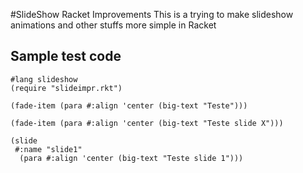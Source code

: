 #SlideShow Racket Improvements
This is a trying to make slideshow animations and other stuffs more simple in Racket

## Sample test code

```
#lang slideshow
(require "slideimpr.rkt")

(fade-item (para #:align 'center (big-text "Teste")))
     
(fade-item (para #:align 'center (big-text "Teste slide X")))

(slide
 #:name "slide1"
  (para #:align 'center (big-text "Teste slide 1")))
```